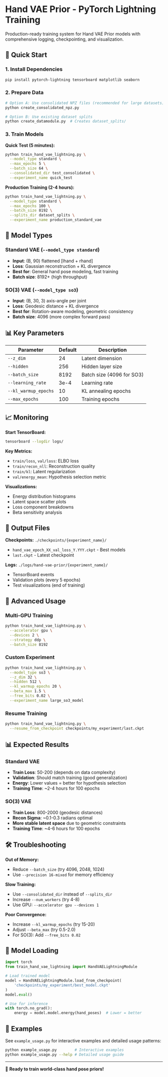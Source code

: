 # Hand VAE Prior - PyTorch Lightning Training

Production-ready training system for Hand VAE Prior models with comprehensive logging, checkpointing, and visualization.

## 🚀 Quick Start

### 1. Install Dependencies
```bash
pip install pytorch-lightning tensorboard matplotlib seaborn
```

### 2. Prepare Data
```bash
# Option A: Use consolidated NPZ files (recommended for large datasets)
python create_consolidated_npz.py

# Option B: Use existing dataset splits
python create_datamodule.py  # Creates dataset_splits/
```

### 3. Train Models

**Quick Test (5 minutes):**
```bash
python train_hand_vae_lightning.py \
  --model_type standard \
  --max_epochs 5 \
  --batch_size 64 \
  --consolidated_dir test_consolidated \
  --experiment_name quick_test
```

**Production Training (2-4 hours):**
```bash
python train_hand_vae_lightning.py \
  --model_type standard \
  --max_epochs 100 \
  --batch_size 8192 \
  --splits_dir dataset_splits \
  --experiment_name production_standard_vae
```

## 🎯 Model Types

### Standard VAE (`--model_type standard`)
- **Input**: (B, 90) flattened [lhand + rhand]
- **Loss**: Gaussian reconstruction + KL divergence
- **Best for**: General hand pose modeling, fast training
- **Batch size**: 8192+ (high throughput)

### SO(3) VAE (`--model_type so3`)
- **Input**: (B, 30, 3) axis-angle per joint
- **Loss**: Geodesic distance + KL divergence
- **Best for**: Rotation-aware modeling, geometric consistency
- **Batch size**: 4096 (more complex forward pass)

## 📊 Key Parameters

| Parameter | Default | Description |
|-----------|---------|-------------|
| `--z_dim` | 24 | Latent dimension |
| `--hidden` | 256 | Hidden layer size |
| `--batch_size` | 8192 | Batch size (4096 for SO3) |
| `--learning_rate` | 3e-4 | Learning rate |
| `--kl_warmup_epochs` | 10 | KL annealing epochs |
| `--max_epochs` | 100 | Training epochs |

## 📈 Monitoring

**Start TensorBoard:**
```bash
tensorboard --logdir logs/
```

**Key Metrics:**
- `train/loss`, `val/loss`: ELBO loss
- `train/recon_nll`: Reconstruction quality
- `train/kl`: Latent regularization
- `val/energy_mean`: Hypothesis selection metric

**Visualizations:**
- Energy distribution histograms
- Latent space scatter plots
- Loss component breakdowns
- Beta sensitivity analysis

## 💾 Output Files

**Checkpoints:** `./checkpoints/{experiment_name}/`
- `hand_vae_epoch_XX_val_loss_Y.YYY.ckpt` - Best models
- `last.ckpt` - Latest checkpoint

**Logs:** `./logs/hand-vae-prior/{experiment_name}/`
- TensorBoard events
- Validation plots (every 5 epochs)
- Test visualizations (end of training)

## 🔧 Advanced Usage

### Multi-GPU Training
```bash
python train_hand_vae_lightning.py \
  --accelerator gpu \
  --devices 2 \
  --strategy ddp \
  --batch_size 8192
```

### Custom Experiment
```bash
python train_hand_vae_lightning.py \
  --model_type so3 \
  --z_dim 32 \
  --hidden 512 \
  --kl_warmup_epochs 20 \
  --beta_max 1.5 \
  --free_bits 0.02 \
  --experiment_name large_so3_model
```

### Resume Training
```bash
python train_hand_vae_lightning.py \
  --resume_from_checkpoint checkpoints/my_experiment/last.ckpt
```

## 📊 Expected Results

### Standard VAE
- **Train Loss**: 50-200 (depends on data complexity)
- **Validation**: Should match training (good generalization)
- **Energy**: Lower values = better for hypothesis selection
- **Training Time**: ~2-4 hours for 100 epochs

### SO(3) VAE
- **Train Loss**: 800-2000 (geodesic distances)
- **Recon Sigma**: ~0.1-0.3 radians optimal
- **More stable latent space** due to geometric constraints
- **Training Time**: ~4-6 hours for 100 epochs

## 🛠️ Troubleshooting

**Out of Memory:**
- Reduce `--batch_size` (try 4096, 2048, 1024)
- Use `--precision 16-mixed` for memory efficiency

**Slow Training:**
- Use `--consolidated_dir` instead of `--splits_dir`
- Increase `--num_workers` (try 4-8)
- Use GPU: `--accelerator gpu --devices 1`

**Poor Convergence:**
- Increase `--kl_warmup_epochs` (try 15-20)
- Adjust `--beta_max` (try 0.5-2.0)
- For SO(3): Add `--free_bits 0.02`

## 🎯 Model Loading

```python
import torch
from train_hand_vae_lightning import HandVAELightningModule

# Load trained model
model = HandVAELightningModule.load_from_checkpoint(
    'checkpoints/my_experiment/best_model.ckpt'
)
model.eval()

# Use for inference
with torch.no_grad():
    energy = model.model.energy(hand_poses)  # Lower = better
```

## 📝 Examples

See `example_usage.py` for interactive examples and detailed usage patterns:

```bash
python example_usage.py        # Interactive examples
python example_usage.py --help # Detailed usage guide
```

---

🎉 **Ready to train world-class hand pose priors!**